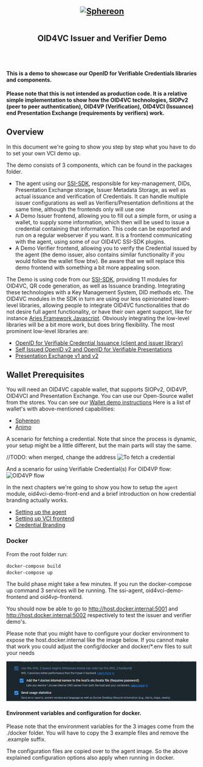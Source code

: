 <h2 style="text-align: center; vertical-align: middle">
    <center><a href="https://www.sphereon.com"><img src="https://sphereon.com/content/themes/sphereon/assets/img/logo.svg" alt="Sphereon" width="320" style="vertical-align: middle" ></a></center>

<br>OID4VC Issuer and Verifier Demo      
<br>
<br>
</h2>

#### This is a demo to showcase our OpenID for Verifiable Credentials libraries and components.

**Please note that this is not intended as production code. It is a relative simple implementation to show how the
OID4VC technologies, SIOPv2 (peer to peer authentication), OID4VP (Verification), OID4VCI (Issuance) end Presentation
Exchange (requirements by verifiers) work.**

## Overview

In this document we're going to show you step by step what you have to do to set your own VCI demo up.

The demo consists of 3 components, which can be found in the packages folder.

- The agent using our [SSI-SDK](https://github.com/Sphereon-OpenSource/SSI-SDK), responsible for key-management, DIDs,
  Presentation Exchange storage, Issuer Metadata Storage, as well as
  actual issuance and verification of Credentials. It can handle multiple issuer configurations as well as
  Verifiers/Presentation definitions at the same time, although the frontends only will use one
- A Demo Issuer frontend, allowing you to fill out a simple form, or using a wallet, to supply some information, which
  then will be used to issue a credential containing that information. This code can be exported and run on a regular
  webserver if you want. It is a frontend communicating with the agent, using some of our OID4VC SSI-SDK plugins.
- A Demo Verifier frontend, allowing you to verify the Credential issued by the agent (the demo issuer, also contains
  similar functionality if you would follow the wallet flow btw). Be aware that we will replace this demo frontend with
  something a bit more appealing soon.

The Demo is using code from our [SSI-SDK](https://github.com/Sphereon-OpenSource/SSI-SDK), providing 11 modules for
OID4VC, QR code generation, as well as Issuance branding. Integrating these technologies with a Key Management System,
DID methods etc. The OID4VC modules in the SDK in turn are using our less opinionated lower-level
libraries, allowing people to integrate OID4VC functionalities that do not desire full agent functionality, or have
their own agent support, like for
instance [Aries Framework Javascript](https://github.com/hyperledger/aries-framework-javascript).
Obviously integrating the low-level libraries will be a bit more work, but does bring flexibility.
The most prominent low-level libraries are:

- [OpenID for Verifiable Credential Issuance (client and issuer library)](https://github.com/Sphereon-Opensource/OID4VCI)
- [Self Issued OpenID v2 and OpenID for Verifiable Presentations](https://github.com/Sphereon-Opensource/SIOP-OID4VP)
- [Presentation Exchange v1 and v2](https://github.com/Sphereon-Opensource/PEX)

## Wallet Prerequisites

You will need an OID4VC capable wallet, that supports SIOPv2, OID4VP, OID4VCI and Presentation Exchange. You can use our
Open-Source wallet from the stores. You can see our [Wallet demo instructions](https://sphereon.com/sphereon-products/sphereon-wallet/sphereon-wallet-demo-instructions/)
Here is a list of wallet's with above-mentioned capabilities:
- [Sphereon](https://github.com/Sphereon-Opensource/ssi-mobile-wallet)
- [Animo](https://github.com/animo/paradym-wallet)

A scenario for fetching a credential. Note that since the process is dynamic, your setup might be a little different, but the main parts will stay the same.

//TODO: when merged, change the address
![To fetch a credential](./documents/vci-flow.puml)

And a scenario for using Verifiable Credential(s) For OID4VP flow:
![OID4VP flow](./documents/oid4vp-flow.puml)

In the next chapters we're going to show you how to setup the `agent` module, oid4vci-demo-front-end and a brief introduction on how credential branding actually works.

- [Setting up the agent](./documents/agent-setup.md)
- [Setting up VCI frontend](./documents/vci-front-end.md)
- [Credential Branding](./documents/credential-branding.md)

### Docker

From the root folder run:

```bash
docker-compose build
docker-compose up
```

The build phase might take a few minutes. If you run the docker-compose up command 3 services will be running. The ssi-agent, oid4vci-demo-frontend and oid4vp-frontend.

You should now be able to go to http://host.docker.internal:5001 and http://host.docker.internal:5002 respectively to test the issuer and verifier demo's.

Please note that you might have to configure your docker environment to expose the host.docker.internal like the image below. If you cannot make that work you could adjust the config/docker and docker/*.env files to suit your needs

<img src="resources/docker_settings.png" width="500" />

#### Environment variables and configuration for docker.
Please note that the environment variables for the 3 images come from the ./docker folder. You will have to copy the 3 example files and remove the .example suffix.

The configuration files are copied over to the agent image. So the above explained configuration options also apply when running in docker.
